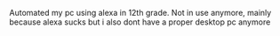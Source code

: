 Automated my pc using alexa in 12th grade. Not in use anymore, mainly because alexa sucks but i also dont have a proper desktop pc anymore
